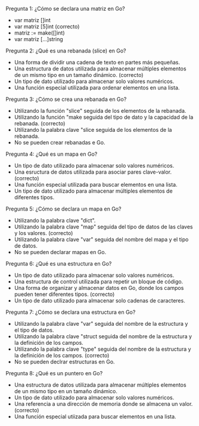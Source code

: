 Pregunta 1:
¿Cómo se declara una matriz en Go?

- var matriz []int
- var matriz [5]int (correcto)
- matriz := make([]int)
- var matriz [...]string

Pregunta 2:
¿Qué es una rebanada (slice) en Go?

- Una forma de dividir una cadena de texto en partes más pequeñas.
- Una estructura de datos utilizada para almacenar múltiples elementos de un mismo tipo en un tamaño dinámico. (correcto)
- Un tipo de dato utilizado para almacenar solo valores numéricos.
- Una función especial utilizada para ordenar elementos en una lista.

Pregunta 3:
¿Cómo se crea una rebanada en Go?

- Utilizando la función "slice" seguida de los elementos de la rebanada.
- Utilizando la función "make seguida del tipo de dato y la capacidad de la rebanada. (correcto)
- Utilizando la palabra clave "slice seguida de los elementos de la rebanada.
- No se pueden crear rebanadas e Go.

Pregunta 4:
¿Qué es un mapa en Go?

- Un tipo de dato utilizado para almacenar solo valores numéricos.
- Una esructura de datos utilizada para asociar pares clave-valor. (correcto)
- Una función especial utilizada para buscar elementos en una lista.
- Un tipo de dato utilizado para almacenar múltiples elementos de diferentes tipos.

Pregunta 5:
¿Cómo se declara un mapa en Go?

- Utilizando la palabra clave "dict".
- Utilizando la palabra clave "map" seguida del tipo de datos de las claves y los valores. (correcto)
- Utilizando la palabra clave "var" seguida del nombre del mapa y el tipo de datos.
- No se pueden declarar mapas en Go.

Pregunta 6:
¿Qué es una estructura en Go?

- Un tipo de dato utilizado para almacenar solo valores numéricos.
- Una estructura de control utilizada para repetir un bloque de código.
- Una forma de organizar y almacenar datos en Go, donde los campos pueden tener diferentes tipos. (correcto)
- Un tipo de dato utilizado para almacenar solo cadenas de caracteres.

Pregunta 7:
¿Cómo se declara una estructura en Go?

- Utilizando la palabra clave "var" seguida del nombre de la estructura y el tipo de datos.
- Utilizando la palabra clave "struct seguida del nombre de la estructura y la definición de los campos.
- Utilizando la palabra clave "type" seguida del nombre de la estructura y la definición de los campos. (correcto)
- No se pueden declrar estructuras en Go.

Pregunta 8:
¿Qué es un puntero en Go?

- Una estructura de datos utilizada para almacenar múltiples elementos de un mismo tipo en un tamaño dinámico.
- Un tipo de dato utilizado para almacenar solo valores numéricos.
- Una referencia a una dirección de memoria donde se almacena un valor. (correcto)
- Una función especial utiizada para buscar elementos en una lista.
